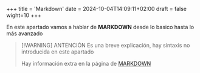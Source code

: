 +++
title = 'Markdown'
date = 2024-10-04T14:09:11+02:00
draft = false
wight=10
+++

En este apartado vamos a hablar de **MARKDOWN** desde lo basico hasta lo más avanzado

> [!WARNING] ANTENCIÓN
Es una breve explicación, hay sintaxis no introducida en este apartado
> 
> Hay información extra en la página de [MARKDOWN](https://mcshelby.github.io/hugo-theme-relearn/cont/markdown/index.html)

